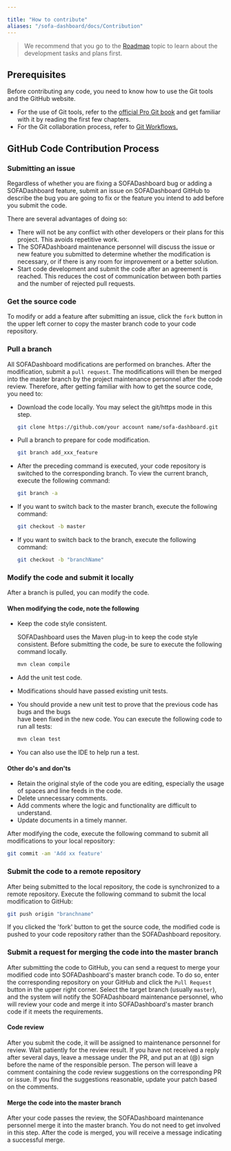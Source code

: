 ```yaml
---

title: "How to contribute"
aliases: "/sofa-dashboard/docs/Contribution"
---
```


> We recommend that you go to the [Roadmap](../roadmap) topic to learn about the development tasks and plans first.

## Prerequisites

Before contributing any code, you need to know how to use the Git tools and the GitHub website.

* For the use of Git tools, refer to the [official Pro Git book](http://git-scm.com/book/zh/v1) and get familiar with it by reading the first few chapters.
* For the Git collaboration process, refer to [Git Workflows.](http://www.ruanyifeng.com/blog/2015/12/git-workflow.html)

## GitHub Code Contribution Process

### Submitting an issue

Regardless of whether you are fixing a SOFADashboard bug or adding a SOFADashboard feature, submit an issue on SOFADashboard GitHub to describe the bug you are going to fix or the feature you intend to add before you submit the code.

There are several advantages of doing so:

* There will not be any conflict with other developers or their plans for this project. This avoids repetitive work.
* The SOFADashboard maintenance personnel will discuss the issue or new feature you submitted to determine whether the modification is necessary, or if there is any room for improvement or a better solution.
* Start code development and submit the code after an agreement is reached. This reduces the cost of communication between both parties and the number of rejected pull requests.

### Get the source code

To modify or add a feature after submitting an issue, click the `fork` button in the upper left corner to copy the master branch code to your code repository.

### Pull a branch

All SOFADashboard modifications are performed on branches. After the modification, submit a `pull request`. The modifications will then be merged into the master branch by the project maintenance personnel after the code review.
Therefore, after getting familiar with how to get the source code, you need to:

* Download the code locally. You may select the git/https mode in this step.

   ```bash
   git clone https://github.com/your account name/sofa-dashboard.git
   ```
* Pull a branch to prepare for code modification.

   ```bash
   git branch add_xxx_feature
   ```
* After the preceding command is executed, your code repository is switched to the corresponding branch. To view the current branch, execute the following command:

   ```bash
   git branch -a
   ```
* If you want to switch back to the master branch, execute the following command:

   ```bash
   git checkout -b master
   ```
* If you want to switch back to the branch, execute the following command:

   ```bash
   git checkout -b "branchName"
   ```

### Modify the code and submit it locally

After a branch is pulled, you can modify the code.

#### When modifying the code, note the following

* Keep the code style consistent.

   SOFADashboard uses the Maven plug-in to keep the code style consistent. Before submitting the code, be sure to execute the following command locally.

   ```bash
   mvn clean compile
   ```

* Add the unit test code.

* Modifications should have passed existing unit tests.

* You should provide a new unit test to prove that the previous code has bugs and the bugs<br /> have been fixed in the new code. You can execute the following code to run all tests:

   ```bash
   mvn clean test
   ```

* You can also use the IDE to help run a test.

#### Other do's and don'ts

* Retain the original style of the code you are editing, especially the usage of spaces and line feeds in the code.
* Delete unnecessary comments.
* Add comments where the logic and functionality are difficult to understand.
* Update documents in a timely manner.

After modifying the code, execute the following command to submit all modifications to your local repository:

```bash
git commit -am 'Add xx feature'
```

### Submit the code to a remote repository

After being submitted to the local repository, the code is synchronized to a remote repository. Execute the following command to submit the local modification to GitHub:

```bash
git push origin "branchname"
```

If you clicked the 'fork' button to get the source code, the modified code is pushed to your code repository rather than the SOFADashboard repository.

### Submit a request for merging the code into the master branch

After submitting the code to GitHub, you can send a request to merge your modified code into SOFADashboard's master branch code. To do so, enter the corresponding repository on your GitHub and click the `Pull Request` button in the upper right corner. Select the target branch (usually `master`), and the system will notify the SOFADashboard maintenance personnel, who will review your code and merge it into SOFADashboard's master branch code if it meets the requirements.

#### Code review

After you submit the code, it will be assigned to maintenance personnel for review. Wait patiently for the review result. If you have not received a reply after several days, leave a message under the PR, and put an at (@) sign before the name of the responsible person.
The person will leave a comment containing the code review suggestions on the corresponding PR or issue. If you find the suggestions reasonable, update your patch based on the comments.

#### Merge the code into the master branch

After your code passes the review, the SOFADashboard maintenance personnel merge it into the master branch. You do not need to get involved in this step. After the code is merged, you will receive a message indicating a successful merge.

